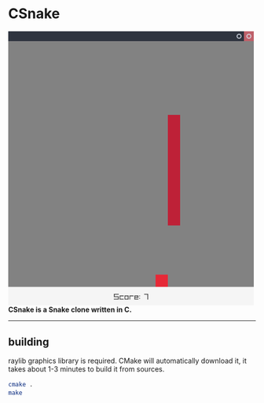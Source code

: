 # CSnake

<img align="left" src="https://github.com/pawelktk/CSnake/blob/main/img/snake.png" width="500px">

**CSnake is a Snake clone written in C.**

---

building
--------
raylib graphics library is required. CMake will automatically download it, it takes about 1-3 minutes to build it from sources.
```bash
cmake .
make
```